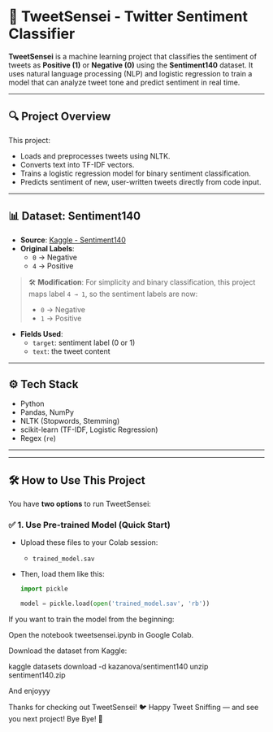 # 🧠 TweetSensei - Twitter Sentiment Classifier

**TweetSensei** is a machine learning project that classifies the sentiment of tweets as **Positive (1)** or **Negative (0)** using the **Sentiment140** dataset. It uses natural language processing (NLP) and logistic regression to train a model that can analyze tweet tone and predict sentiment in real time.

---

## 🔍 Project Overview

This project:
- Loads and preprocesses tweets using NLTK.
- Converts text into TF-IDF vectors.
- Trains a logistic regression model for binary sentiment classification.
- Predicts sentiment of new, user-written tweets directly from code input.

---

## 📊 Dataset: Sentiment140

- **Source**: [Kaggle - Sentiment140](https://www.kaggle.com/datasets/kazanova/sentiment140)
- **Original Labels**:
  - `0` → Negative
  - `4` → Positive

> 🛠 **Modification**: For simplicity and binary classification, this project maps label `4 → 1`, so the sentiment labels are now:
>
> - `0` → Negative  
> - `1` → Positive

- **Fields Used**:
  - `target`: sentiment label (0 or 1)
  - `text`: the tweet content

---

## ⚙️ Tech Stack

- Python
- Pandas, NumPy
- NLTK (Stopwords, Stemming)
- scikit-learn (TF-IDF, Logistic Regression)
- Regex (`re`)

---
---

## 🛠️ How to Use This Project

You have **two options** to run TweetSensei:

### ✅ 1. Use Pre-trained Model (Quick Start)


- Upload these files to your Colab session:
  - `trained_model.sav`
 

- Then, load them like this:
  ```python
  import pickle

  model = pickle.load(open('trained_model.sav', 'rb'))
If you want to train the model from the beginning:

Open the notebook tweetsensei.ipynb in Google Colab.

Download the dataset from Kaggle:

kaggle datasets download -d kazanova/sentiment140
unzip sentiment140.zip

And enjoyyy


Thanks for checking out TweetSensei!
🐦 Happy Tweet Sniffing — and see you next project!
Bye Bye! 👋


